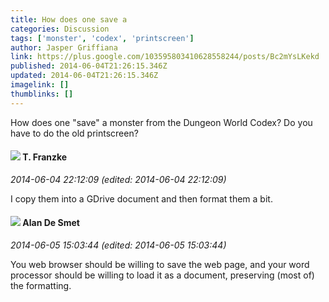 ```yaml
---
title: How does one save a
categories: Discussion
tags: ['monster', 'codex', 'printscreen']
author: Jasper Griffiana
link: https://plus.google.com/103595803410628558244/posts/Bc2mYsLKekd
published: 2014-06-04T21:26:15.346Z
updated: 2014-06-04T21:26:15.346Z
imagelink: []
thumblinks: []
---
```


How does one &quot;save&quot; a monster from the Dungeon World Codex? Do you have to do the old printscreen?
<div id='comment z12fjxojhlrjilglz22xcrppvofeer4lv'>
  <h4><img src='{{site.baseurl}}//images/avatars/110330901807759406775_photo.jpg'> T. Franzke</h4>
      <p><cite>2014-06-04 22:12:09 (edited: 2014-06-04 22:12:09)</cite></p>
        <p>I copy them into a GDrive document and then format them a bit. </p>
</div>
        

<div id='comment z12fjxojhlrjilglz22xcrppvofeer4lv'>
  <h4><img src='{{site.baseurl}}//images/avatars/113837870379391431519_photo.jpg'> Alan De Smet</h4>
      <p><cite>2014-06-05 15:03:44 (edited: 2014-06-05 15:03:44)</cite></p>
        <p>You web browser should be willing to save the web page, and your word processor should be willing to load it as a document, preserving (most of) the formatting.</p>
</div>
        